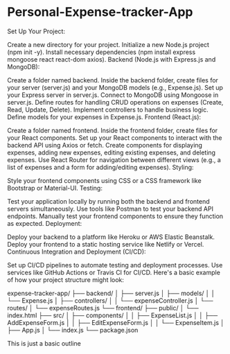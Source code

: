 # Personal-Expense-tracker-App
Set Up Your Project:

Create a new directory for your project.
Initialize a new Node.js project (npm init -y).
Install necessary dependencies (npm install express mongoose react react-dom axios).
Backend (Node.js with Express.js and MongoDB):

Create a folder named backend.
Inside the backend folder, create files for your server (server.js) and your MongoDB models (e.g., Expense.js).
Set up your Express server in server.js.
Connect to MongoDB using Mongoose in server.js.
Define routes for handling CRUD operations on expenses (Create, Read, Update, Delete).
Implement controllers to handle business logic.
Define models for your expenses in Expense.js.
Frontend (React.js):

Create a folder named frontend.
Inside the frontend folder, create files for your React components.
Set up your React components to interact with the backend API using Axios or fetch.
Create components for displaying expenses, adding new expenses, editing existing expenses, and deleting expenses.
Use React Router for navigation between different views (e.g., a list of expenses and a form for adding/editing expenses).
Styling:

Style your frontend components using CSS or a CSS framework like Bootstrap or Material-UI.
Testing:

Test your application locally by running both the backend and frontend servers simultaneously.
Use tools like Postman to test your backend API endpoints.
Manually test your frontend components to ensure they function as expected.
Deployment:

Deploy your backend to a platform like Heroku or AWS Elastic Beanstalk.
Deploy your frontend to a static hosting service like Netlify or Vercel.
Continuous Integration and Deployment (CI/CD):

Set up CI/CD pipelines to automate testing and deployment processes.
Use services like GitHub Actions or Travis CI for CI/CD.
Here's a basic example of how your project structure might look:

expense-tracker-app/ ├── backend/ │ ├── server.js │ ├── models/ │ │ └── Expense.js │ ├── controllers/ │ │ └── expenseController.js │ └── routes/ │ └── expenseRoutes.js └── frontend/ ├── public/ │ └── index.html ├── src/ │ ├── components/ │ │ ├── ExpenseList.js │ │ ├── AddExpenseForm.js │ │ ├── EditExpenseForm.js │ │ └── ExpenseItem.js │ ├── App.js │ └── index.js └── package.json

This is just a basic outline
